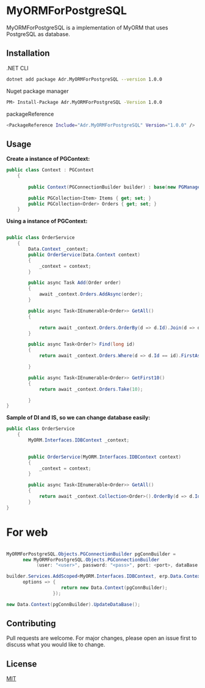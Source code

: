 # MyORMForPostgreSQL

MyORMForPostgreSQL is a implementation of MyORM that uses PostgreSQL as database. 


## Installation

.NET CLI

```bash
dotnet add package Adr.MyORMForPostgreSQL --version 1.0.0
```

Nuget package manager

```bash
PM> Install-Package Adr.MyORMForPostgreSQL -Version 1.0.0
```

packageReference

```bash
<PackageReference Include="Adr.MyORMForPostgreSQL" Version="1.0.0" />
```

## Usage

**Create a instance of PGContext:**
```csharp
public class Context : PGContext
    {
        
        public Context(PGConnectionBuilder builder) : base(new PGManager(builder)) { }

        public PGCollection<Item> Items { get; set; }
        public PGCollection<Order> Orders { get; set; }
    }
```


**Using a instance of PGContext:**
```csharp

public class OrderService 
    {
        Data.Context _context;
        public OrderService(Data.Context context)
        {
            _context = context;
        }

        public async Task Add(Order order)
        {
            await _context.Orders.AddAsync(order);
        }

        public async Task<IEnumerable<Order>> GetAll()
        {                        

            return await _context.Orders.OrderBy(d => d.Id).Join(d => d.Item).ToListAsync();
        }

        public async Task<Order?> Find(long id)
        {
            return await _context.Orders.Where(d => d.Id == id).FirstAsync();

        }

        public async Task<IEnumerable<Order>> GetFirst10()
        {
            return await _context.Orders.Take(10);

        }
}
```

**Sample of DI and IS, so we can change database easily:**
```csharp
public class OrderService 
    {
        MyORM.Interfaces.IDBContext _context;

        
        public OrderService(MyORM.Interfaces.IDBContext context)
        {
            _context = context;
        }

        public async Task<IEnumerable<Order>> GetAll()
        {
            return await _context.Collection<Order>().OrderBy(d => d.Id).Join(d => d.Item).ToListAsync();
        }
}

```

# For web

```csharp

MyORMForPostgreSQL.Objects.PGConnectionBuilder pgConnBuilder = 
      new MyORMForPostgreSQL.Objects.PGConnectionBuilder
           (user: "<user>", password: "<pass>", port: <port>, dataBase: "<database>");

builder.Services.AddScoped<MyORM.Interfaces.IDBContext, erp.Data.Context>(
      options => {
                    return new Data.Context(pgConnBuilder);
                 });

new Data.Context(pgConnBuilder).UpdateDataBase();

```


## Contributing
Pull requests are welcome. For major changes, please open an issue first to discuss what you would like to change.

## License
[MIT](https://choosealicense.com/licenses/mit/)
